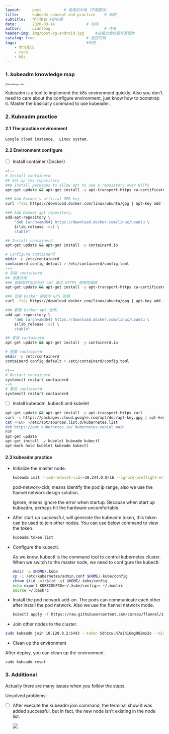 ```yaml
---
layout:     post   		  # 使用的布局（不需要改）
title:      kubeadm concept and practice    # 标题
subtitle:   学习笔记 #副标题
date:       2020-03-14 				# 时间
author:     Liansong 						# 作者
header-img: img/post-bg-android.jpg 	#这篇文章标题背景图片
catalog: true 						# 是否归档
tags:								#标签
    - 学习笔记
    - tech
    - k8s
---
```



### 1. kubeadm knowledge map



<img src="https://tva1.sinaimg.cn/large/00831rSTgy1gctptvfodzj318m0min0y.jpg" alt="knowleage map" style="zoom:50%;" />



Kubeadm is a tool to implement the k8s environment quickly. Also you don't need to care about the configure environment, just know how to bootstrap it.  Master the basically command to use kubeadm.



### 2. Kubeadm practice

#### 2.1 The practice environment

    Google cloud instance.  Linux system.

#### 2.2 Environment configure

- [ ]   Install container (Docker)

  ```bash
  <!--
  # Install containerd
  ## Set up the repository
  ### Install packages to allow apt to use a repository over HTTPS
  apt-get update && apt-get install -y apt-transport-https ca-certificates curl software-properties-common
  
  ### Add Docker’s official GPG key
  curl -fsSL https://download.docker.com/linux/ubuntu/gpg | apt-key add -
  
  ### Add Docker apt repository.
  add-apt-repository \
      "deb [arch=amd64] https://download.docker.com/linux/ubuntu \
      $(lsb_release -cs) \
      stable"
  
  ## Install containerd
  apt-get update && apt-get install -y containerd.io
  
  # Configure containerd
  mkdir -p /etc/containerd
  containerd config default > /etc/containerd/config.toml
  -->
  # 安装 containerd
  ## 设置仓库
  ### 安装软件包以允许 apt 通过 HTTPS 使用存储库
  apt-get update && apt-get install -y apt-transport-https ca-certificates curl software-properties-common
  
  ### 安装 Docker 的官方 GPG 密钥
  curl -fsSL https://download.docker.com/linux/ubuntu/gpg | apt-key add -
  
  ### 新增 Docker apt 仓库。
  add-apt-repository \
      "deb [arch=amd64] https://download.docker.com/linux/ubuntu \
      $(lsb_release -cs) \
      stable"
  
  ## 安装 containerd
  apt-get update && apt-get install -y containerd.io
  
  # 配置 containerd
  mkdir -p /etc/containerd
  containerd config default > /etc/containerd/config.toml
  
  <!--
  # Restart containerd
  systemctl restart containerd
  -->
  # 重启 containerd
  systemctl restart containerd
  ```

- [ ]   Install kubeadm, kubectl and kubelet

  ```bash
  apt-get update && apt-get install -y apt-transport-https curl
  curl -s https://packages.cloud.google.com/apt/doc/apt-key.gpg | apt-key add -
  cat <<EOF >/etc/apt/sources.list.d/kubernetes.list
  deb https://apt.kubernetes.io/ kubernetes-xenial main
  EOF
  apt-get update
  apt-get install -y kubelet kubeadm kubectl
  apt-mark hold kubelet kubeadm kubectl
  ```

#### 2.3 kubeadm practice

- Initialize the master node.

  ```bash
  kubeadm init --pod-network-cidr=10.244.0.0/16 --ignore-preflight-errors=all
  ```

  pod-network-cidr, means identify the pod ip range, also we use the flannel network design solution.

  Ignore, means ignore the error when startup. Because when start up kubeadm, perhaps hit the hardware uncomfortable. 


- After start up successful, will generate the kubeadm token, this token can be used to join other nodes. You can use below command to view the token.

  ```bash
  kubeadm token list
  ```

- Configure the kubectl.

  As we know, kubectl is the command tool to control kubernetes cluster. When we switch to the master node, we need to configure the kubectl.

  ```bash
  mkdir -p $HOME/.kube
  cp -i /etc/kubernetes/admin.conf $HOME/.kube/config
  chown $(id -u):$(id -g) $HOME/.kube/config
  echo export KUBECONFIG=~/.kube/config>> ~/.bashrc
  source ~/.bashrc
  ```



- Install the pod network add-on. The pods can communicate each other after install the pod network. Also we use the flannel network mode.

  ```bash
  kubectl apply -f https://raw.githubusercontent.com/coreos/flannel/2140ac876ef134e0ed5af15c65e414cf26827915/Documentation/kube-flannel.yml
  ```

  

-  Join other nodes to the cluster.

  ```bash
  sudo kubeadm join 10.128.0.2:6443 --token 5dhzcw.h7aih16mg982ms2o --discovery-token-ca-cert-hash sha256:e9e6843a6ae6fc5fb8acb9f116bc58d1c1e0f30d1da9bfe3bf151319c3788d57 --ignore-preflight-errors=all
  ```



-  Clean up the environment

  After deploy, you can clean up the environment. 

  ```
  sudo kubeadm reset
  ```

  

### 3. Additional

Actually there are many issues when you follow the steps.

Unsolved problems:

- [ ] After execute the kubeadm join command, the terminal show it was added successful, but in fact, the new node isn't existing in the node list.

  ![](https://tva1.sinaimg.cn/large/00831rSTgy1gctpsng90mj326w0t6gx6.jpg)
  
  

